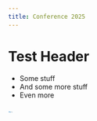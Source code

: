 ```yaml
---
title: Conference 2025
---
```


# Test Header

- Some stuff
- And some more stuff
- Even more

<img src="hhu-logo.png" alt="HHU Logo" style="max-width: 2%; height: auto;">
